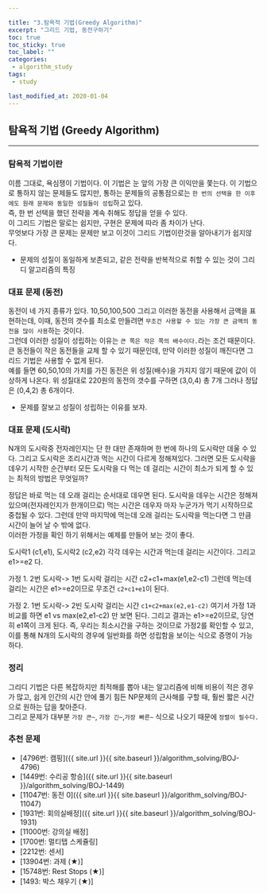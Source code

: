 ```yaml
---

title: "3.탐욕적 기법(Greedy Algorithm)"  
excerpt: "그리드 기법, 동전구하기"  
toc: true  
toc_sticky: true  
toc_label: ""  
categories:  
 - algorithm_study  
tags:  
 - study

last_modified_at: 2020-01-04
---
```


## 탐욕적 기법 (Greedy Algorithm)

- - -

### 탐욕적 기법이란

이름 그대로, 욕심쟁이 기법이다. 이 기법은 눈 앞의 가장 큰 이익만을 쫓는다. 이 기법으로 통하지 않는 문제들도 많지만, 통하는 문제들의 공통점으로는 `한 번의 선택을 한 이후에도 원래 문제와 동일한 성질들이 성립`하고 있다.  
즉, 한 번 선택을 했던 전략을 계속 취해도 정답을 얻을 수 있다.  
이 그리드 기법은 말로는 쉽지만, 구현은 문제에 따라 좀 차이가 난다.  
무엇보다 가장 큰 문제는 문제만 보고 이것이 그리드 기법이란것을 알아내기가 쉽지않다.  

- 문제의 성질이 동일하게 보존되고, 같은 전략을 반복적으로 취할 수 있는 것이 그리디 알고리즘의 특징  

### 대표 문제 (동전)

동전이 네 가지 종류가 있다. 10,50,100,500 그리고 이러한 동전을 사용해서 금액을 표현하는데, 이때, 동전의 갯수를 최소로 만들려면 `무조건 사용할 수 있는 가장 큰 금액의 동전을 많이 사용`하는 것이다.  
그런데 이러한 성질이 성립하는 이유는 `큰 쪽은 작은 쪽의 배수이다.`라는 조건 때문이다.  
큰 동전들이 작은 동전들을 교체 할 수 있기 때문인데, 만약 이러한 성질이 깨진다면 그리드 기법은 사용할 수 없게 된다.  
예를 들면 60,50,10의 가치를 가진 동전은 위 성질(배수)을 가지지 않기 때문에 값이 이상하게 나온다. 위 성질대로 220원의 동전의 갯수를 구하면 (3,0,4) 총 7개 그러나 정답은 (0,4,2) 총 6개이다.  

- 문제를 잘보고 성질이 성립하는 이유를 보자.  

### 대표 문제 (도시락)  

N개의 도시락중 전자레인지는 단 한 대만 존재하며 한 번에 하나의 도시락만 데울 수 있다. 그리고 도시락은 조리시간과 먹는 시간이 다르게 정해져있다. 그러면 모든 도시락을 데우기 시작한 순간부터 모든 도시락을 다 먹는 데 걸리는 시간이 최소가 되게 할 수 있는 최적의 방법은 무엇일까?  

정답은 바로 먹는 데 오래 걸리는 순서대로 데우면 된다. 도시락을 데우는 시간은 정해져 있으며(전자레인지가 한개이므로) 먹는 시간은 데우자 마자 누군가가 먹기 시작하므로 중첩될 수 있다. 그런데 만약 마지막에 먹는데 오래 걸리는 도시락을 먹는다면 그 만큼 시간이 늘어 날 수 밖에 없다.  
이러한 가정을 확인 하기 위해서는 예제를 만들어 보는 것이 좋다.  

도시락1 (c1,e1), 도시락2 (c2,e2) 각각 데우는 시간과 먹는데 걸리는 시간이다. 그리고 e1>=e2 다.  

가정 1. 2번 도시락-> 1번 도시락 걸리는 시간
c2+c1+max(e1,e2-c1) 그런데 먹는데 걸리는 시간은 e1>=e2이므로 무조건 `c2+c1+e1`이 된다.  

가정 2. 1번 도시락-> 2빈 도시락 걸리는 시간
`c1+c2+max(e2,e1-c2)` 여기서 가정 1과 비교를 하면 e1 vs max(e2,e1-c2) 만 보면 된다. 그리고 결과는 e1>=e2이므로, 당연히 e1쪽이 크게 된다. 즉, 우리는 최소시간을 구하는 것이므로 가정2를 확인할 수 있고, 이를 통해 N개의 도시락의 경우에 일반화를 하면 성립함을 보이는 식으로 증명이 가능하다.  

### 정리

그리디 기법은 다른 복잡하지만 최적해를 뽑아 내는 알고리즘에 비해 비용이 적은 경우가 많고, 쉽게 인간의 시간 안에 풀기 힘든 NP문제의 근사해를 구할 때, 훨씬 짧은 시간으로 원하는 답을 찾아준다.  
그리고 문제가 대부분 `가장 큰~`, `가장 긴~`,`가장 빠른~` 식으로 나오기 때문에 `정렬이 필수다.`

### 추천 문제
  
- [4796번: 캠핑]({{ site.url }}{{ site.baseurl }}/algorithm_solving/BOJ-4796)  
- [1449번: 수리공 항승]({{ site.url }}{{ site.baseurl }}/algorithm_solving/BOJ-1449)  
- [11047번: 동전 0]({{ site.url }}{{ site.baseurl }}/algorithm_solving/BOJ-11047)  
- [1931번: 회의실배정]({{ site.url }}{{ site.baseurl }}/algorithm_solving/BOJ-1931)  
- [11000번: 강의실 배정]
- [1700번: 멀티탭 스케쥴링]
- [2212번: 센서]
- [13904번: 과제 (★)]
- [15748번: Rest Stops (★)]
- [1493: 박스 채우기 (★)]
